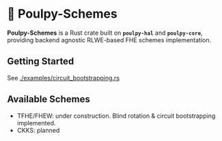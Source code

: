 # 🐙 Poulpy-Schemes

**Poulpy-Schemes** is a Rust crate built on **`poulpy-hal`** and **`poulpy-core`**, providing backend agnostic RLWE-based FHE schemes implementation.

## Getting Started

See [./examples/circuit_bootstrapping.rs](./examples/circuit_bootstrapping.rs)

## Available Schemes

- TFHE/FHEW: under construction. Blind rotation & circuit bootstrapping implemented.
- CKKS: planned